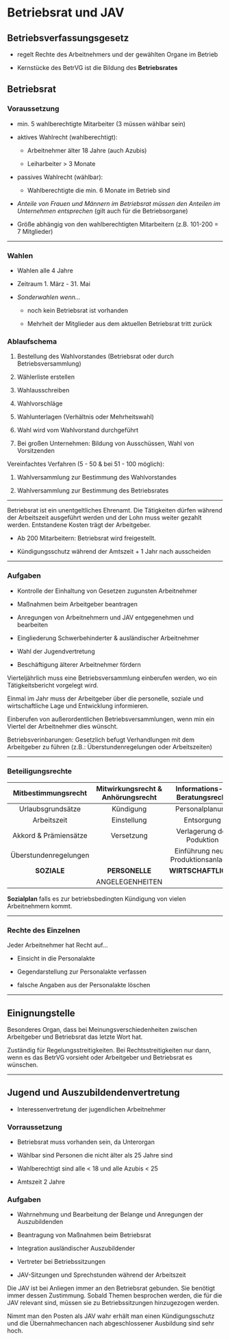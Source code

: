 # Betriebsrat und JAV

## Betriebsverfassungsgesetz

* regelt Rechte des Arbeitnehmers und der gewählten Organe im Betrieb

* Kernstücke des BetrVG ist die Bildung des **Betriebsrates**

## Betriebsrat

### Voraussetzung

* min. 5 wahlberechtigte Mitarbeiter (3 müssen wählbar sein)

* aktives Wahlrecht (wahlberechtigt):

  * Arbeitnehmer älter 18 Jahre (auch Azubis)

  * Leiharbeiter > 3 Monate

* passives Wahlrecht (wählbar):

  * Wahlberechtigte die min. 6 Monate im Betrieb sind

* _Anteile von Frauen und Männern im Betriebsrat müssen den Anteilen im Unternehmen entsprechen_ (gilt auch für die Betriebsorgane)

* Größe abhängig von den wahlberechtigten Mitarbeitern (z.B. 101-200 = 7 Mitglieder)

---

### Wahlen

* Wahlen alle 4 Jahre

* Zeitraum 1. März - 31. Mai

* _Sonderwahlen wenn..._

  * noch kein Betriebsrat ist vorhanden

  * Mehrheit der Mitglieder aus dem aktuellen Betriebsrat tritt zurück

### Ablaufschema

1.  Bestellung des Wahlvorstandes (Betriebsrat oder durch Betriebsversammlung)

2.  Wählerliste erstellen

3.  Wahlausschreiben

4.  Wahlvorschläge

5.  Wahlunterlagen (Verhältnis oder Mehrheitswahl)

6.  Wahl wird vom Wahlvorstand durchgeführt

7.  Bei großen Unternehmen: Bildung von Ausschüssen, Wahl von Vorsitzenden

Vereinfachtes Verfahren (5 - 50 & bei 51 - 100 möglich):

1.  Wahlversammlung zur Bestimmung des Wahlvorstandes

2.  Wahlversammlung zur Bestimmung des Betriebsrates

---

Betriebsrat ist ein unentgeltliches Ehrenamt. Die Tätigkeiten dürfen während der Arbeitszeit ausgeführt werden und der Lohn muss weiter gezahlt werden. Entstandene Kosten trägt der Arbeitgeber.

* Ab 200 Mitarbeitern: Betriebsrat wird freigestellt.

* Kündigungsschutz während der Amtszeit + 1 Jahr nach ausscheiden

---

### Aufgaben

* Kontrolle der Einhaltung von Gesetzen zugunsten Arbeitnehmer

* Maßnahmen beim Arbeitgeber beantragen

* Anregungen von Arbeitnehmern und JAV entgegenehmen und bearbeiten

* Eingliederung Schwerbehinderter & ausländischer Arbeitnehmer

* Wahl der Jugendvertretung

* Beschäftigung älterer Arbeitnehmer fördern

Vierteljährlich muss eine Betriebsversammlung einberufen werden, wo ein Tätigkeitsbericht vorgelegt wird.

Einmal im Jahr muss der Arbeitgeber über die personelle, soziale und wirtschaftliche Lage und Entwicklung informieren.

Einberufen von außerordentlichen Betriebsversammlungen, wenn min ein Viertel der Arbeitnehmer dies wünscht.

Betriebsverinbarungen: Gesetzlich befugt Verhandlungen mit dem Arbeitgeber zu führen (z.B.: Überstundenregelungen oder Arbeitszeiten)

---

### Beteiligungsrechte

|  Mitbestimmungsrecht  | Mitwirkungsrecht & Anhörungsrecht |   Informations- & Beratungsrecht    |
| :-------------------: | :-------------------------------: | :---------------------------------: |
|   Urlaubsgrundsätze   |             Kündigung             |           Personalplanung           |
|      Arbeitszeit      |            Einstellung            |             Entsorgung              |
| Akkord & Prämiensätze |            Versetzung             |      Verlagerung der Poduktion      |
| Überstundenregelungen |                                   | Einführung neuer Produktionsanlagen |
|      **SOZIALE**      |          **PERSONELLE**           |         **WIRTSCHAFTLICHE**         |
|                       |          ANGELEGENHEITEN          |

**Sozialplan** falls es zur betriebsbedingten Kündigung von vielen Arbeitnehmern kommt.

---

### Rechte des Einzelnen

Jeder Arbeitnehmer hat Recht auf...

* Einsicht in die Personalakte

* Gegendarstellung zur Personalakte verfassen

* falsche Angaben aus der Personalakte löschen

---

## Einignungstelle

Besonderes Organ, dass bei Meinungsverschiedenheiten zwischen Arbeitgeber und Betriebsrat das letzte Wort hat.

Zuständig für Regelungsstreitigkeiten. Bei Rechtsstreitigkeiten nur dann, wenn es das BetrVG vorsieht oder Arbeitgeber und Betriebsrat es wünschen.

---

## Jugend und Auszubildendenvertretung

* Interessenvertretung der jugendlichen Arbeitnehmer

### Vorraussetzung

* Betriebsrat muss vorhanden sein, da Unterorgan

* Wählbar sind Personen die nicht älter als 25 Jahre sind

* Wahlberechtigt sind alle < 18 und alle Azubis < 25

* Amtszeit 2 Jahre

### Aufgaben

* Wahrnehmung und Bearbeitung der Belange und Anregungen der Auszubildenden

* Beantragung von Maßnahmen beim Betriebsrat

* Integration ausländischer Auszubildender

* Vertreter bei Betriebssitzungen

* JAV-Sitzungen und Sprechstunden während der Arbeitszeit

Die JAV ist bei Anliegen immer an den Betriebsrat gebunden. Sie benötigt immer dessen Zustimmung. Sobald Themen besprochen werden, die für die JAV relevant sind, müssen sie zu Betriebssitzungen hinzugezogen werden.

Nimmt man den Posten als JAV wahr erhält man einen Kündigungsschutz und die Übernahmechancen nach abgeschlossener Ausbildung sind sehr hoch.
